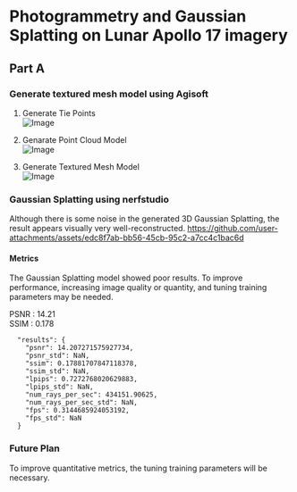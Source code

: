 # Photogrammetry and Gaussian Splatting on Lunar Apollo 17 imagery
## Part A
### Generate textured mesh model using Agisoft

1. Generate Tie Points  
![Image](https://github.com/user-attachments/assets/95339ad5-b0f2-4064-825c-20c8bcb6f789)

2. Genarate Point Cloud Model  
![Image](https://github.com/user-attachments/assets/b5076da4-42d0-48bd-bae6-c4872e043a68)  

3. Generate Textured Mesh Model  
![Image](https://github.com/user-attachments/assets/cea5806d-641d-408a-9a73-f31e6e29c740)


### Gaussian Splatting using nerfstudio

Although there is some noise in the generated 3D Gaussian Splatting, the result appears visually very well-reconstructed. 
https://github.com/user-attachments/assets/edc8f7ab-bb56-45cb-95c2-a7cc4c1bac6d


#### Metrics  

The Gaussian Splatting model showed poor results. To improve performance, increasing image quality or quantity, and tuning training parameters may be needed.

PSNR : 14.21  
SSIM : 0.178


```
  "results": {
    "psnr": 14.207271575927734,
    "psnr_std": NaN,
    "ssim": 0.17881707847118378,
    "ssim_std": NaN,
    "lpips": 0.7272768020629883,
    "lpips_std": NaN,
    "num_rays_per_sec": 434151.90625,
    "num_rays_per_sec_std": NaN,
    "fps": 0.3144685924053192,
    "fps_std": NaN
  }
```

### Future Plan
To improve quantitative metrics, the tuning training parameters will be necessary.


